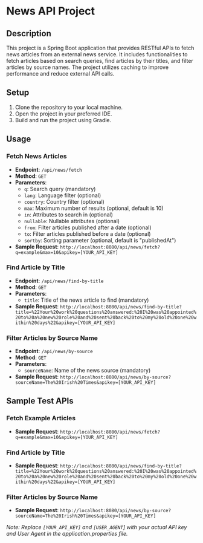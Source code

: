 # News API Project

## Description
This project is a Spring Boot application that provides RESTful APIs to fetch news articles from an external news service. It includes functionalities to fetch articles based on search queries, find articles by their titles, and filter articles by source names. The project utilizes caching to improve performance and reduce external API calls.

## Setup
1. Clone the repository to your local machine.
2. Open the project in your preferred IDE.
3. Build and run the project using Gradle.

## Usage

### Fetch News Articles
- **Endpoint**: `/api/news/fetch`
- **Method**: `GET`
- **Parameters**:
  - `q`: Search query (mandatory)
  - `lang`: Language filter (optional)
  - `country`: Country filter (optional)
  - `max`: Maximum number of results (optional, default is 10)
  - `in`: Attributes to search in (optional)
  - `nullable`: Nullable attributes (optional)
  - `from`: Filter articles published after a date (optional)
  - `to`: Filter articles published before a date (optional)
  - `sortby`: Sorting parameter (optional, default is "publishedAt")
- **Sample Request**: `http://localhost:8080/api/news/fetch?q=example&max=10&apikey=[YOUR_API_KEY]`

### Find Article by Title
- **Endpoint**: `/api/news/find-by-title`
- **Method**: `GET`
- **Parameters**:
  - `title`: Title of the news article to find (mandatory)
- **Sample Request**: `http://localhost:8080/api/news/find-by-title?title=%22Your%20work%20questions%20answered:%20I%20was%20appointed%20to%20a%20new%20role%20and%20sent%20back%20to%20my%20old%20one%20within%20days%22&apikey=[YOUR_API_KEY]`

### Filter Articles by Source Name
- **Endpoint**: `/api/news/by-source`
- **Method**: `GET`
- **Parameters**:
  - `sourceName`: Name of the news source (mandatory)
- **Sample Request**: `http://localhost:8080/api/news/by-source?sourceName=The%20Irish%20Times&apikey=[YOUR_API_KEY]`

## Sample Test APIs

### Fetch Example Articles
- **Sample Request**: `http://localhost:8080/api/news/fetch?q=example&max=10&apikey=[YOUR_API_KEY]`

### Find Article by Title
- **Sample Request**: `http://localhost:8080/api/news/find-by-title?title=%22Your%20work%20questions%20answered:%20I%20was%20appointed%20to%20a%20new%20role%20and%20sent%20back%20to%20my%20old%20one%20within%20days%22&apikey=[YOUR_API_KEY]`

### Filter Articles by Source Name
- **Sample Request**: `http://localhost:8080/api/news/by-source?sourceName=The%20Irish%20Times&apikey=[YOUR_API_KEY]`

*Note: Replace `[YOUR_API_KEY]` and `[USER_AGENT`] with your actual API key and User Agent in the application.properties file.*
      
